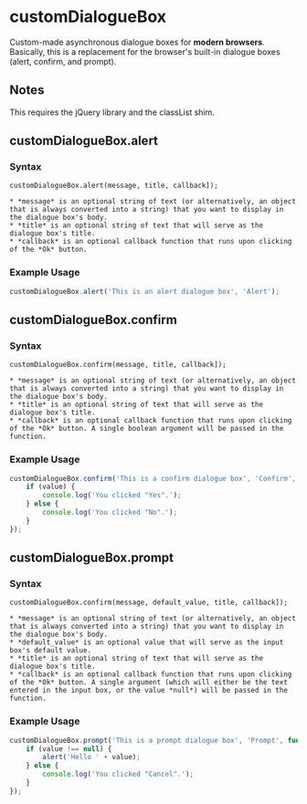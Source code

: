 customDialogueBox
===============

Custom-made asynchronous dialogue boxes for **modern browsers**.
Basically, this is a replacement for the browser's built-in dialogue boxes (alert, confirm, and prompt).

## Notes

This requires the jQuery library and the classList shim.

## customDialogueBox.alert

### Syntax

`customDialogueBox.alert(message, title, callback]);`

    * *message* is an optional string of text (or alternatively, an object that is always converted into a string) that you want to display in the dialogue box's body.
    * *title* is an optional string of text that will serve as the dialogue box's title.
    * *callback* is an optional callback function that runs upon clicking of the *Ok* button.

### Example Usage

```javascript
customDialogueBox.alert('This is an alert dialogue box', 'Alert');
```

## customDialogueBox.confirm

### Syntax

`customDialogueBox.confirm(message, title, callback]);`

    * *message* is an optional string of text (or alternatively, an object that is always converted into a string) that you want to display in the dialogue box's body.
    * *title* is an optional string of text that will serve as the dialogue box's title.
    * *callback* is an optional callback function that runs upon clicking of the *Ok* button. A single boolean argument will be passed in the function.

### Example Usage

```javascript
customDialogueBox.confirm('This is a confirm dialogue box', 'Confirm', function (value) {
    if (value) {
        console.log('You clicked "Yes".');
    } else {
        console.log('You clicked "No".');
    }
});
```

## customDialogueBox.prompt

### Syntax

`customDialogueBox.confirm(message, default_value, title, callback]);`

    * *message* is an optional string of text (or alternatively, an object that is always converted into a string) that you want to display in the dialogue box's body.
    * *default_value* is an optional value that will serve as the input box's default value.
    * *title* is an optional string of text that will serve as the dialogue box's title.
    * *callback* is an optional callback function that runs upon clicking of the *Ok* button. A single argument (which will either be the text entered in the input box, or the value *null*) will be passed in the function.

### Example Usage

```javascript
customDialogueBox.prompt('This is a prompt dialogue box', 'Prompt', function (value) {
    if (value !== null) {
        alert('Hello ' + value);
    } else {
        console.log('You clicked "Cancel".');
    }
});
```